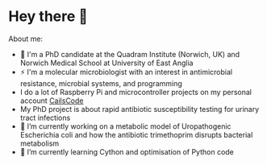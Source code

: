 # Hey there 👋

About me:

- 🧬 I'm a PhD candidate at the Quadram Institute (Norwich, UK) and Norwich Medical School at University of East Anglia
- ⚡ I'm a molecular microbiologist with an interest in antimicrobial resistance, microbial systems, and programming
- I do a lot of Raspberry Pi and microcontroller projects on my personal account [CailsCode](https://github.com/CailsCodes)
- My PhD project is about rapid antibiotic susceptibility testing for urinary tract infections
- 🔭 I’m currently working on a metabolic model of Uropathogenic Escherichia coli and how the antibiotic trimethoprim disrupts bacterial metabolism
- 🌱 I’m currently learning Cython and optimisation of Python code

